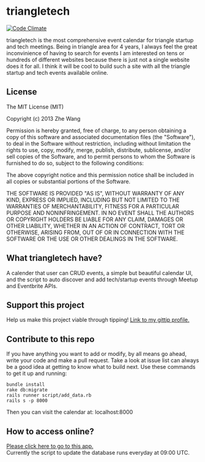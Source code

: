 triangletech
============  
[![Code Climate](https://codeclimate.com/github/jw2013/triangletech.png)](https://codeclimate.com/github/jw2013/triangletech)  

triangletech is the most comprehensive event calendar for triangle startup and tech meetings. Being in triangle area for 4 years, I always feel the great inconvinience of having to search for events I am interested on tens or hundreds of different websites because there is just not a single website does it for all. I think it will be cool to build such a site with all the triangle startup and tech events available online.  

License  
---  
The MIT License (MIT)  

Copyright (c) 2013 Zhe Wang  

Permission is hereby granted, free of charge, to any person obtaining a copy of
this software and associated documentation files (the "Software"), to deal in
the Software without restriction, including without limitation the rights to
use, copy, modify, merge, publish, distribute, sublicense, and/or sell copies of
the Software, and to permit persons to whom the Software is furnished to do so,
subject to the following conditions:  

The above copyright notice and this permission notice shall be included in all
copies or substantial portions of the Software.  

THE SOFTWARE IS PROVIDED "AS IS", WITHOUT WARRANTY OF ANY KIND, EXPRESS OR
IMPLIED, INCLUDING BUT NOT LIMITED TO THE WARRANTIES OF MERCHANTABILITY, FITNESS
FOR A PARTICULAR PURPOSE AND NONINFRINGEMENT. IN NO EVENT SHALL THE AUTHORS OR
COPYRIGHT HOLDERS BE LIABLE FOR ANY CLAIM, DAMAGES OR OTHER LIABILITY, WHETHER
IN AN ACTION OF CONTRACT, TORT OR OTHERWISE, ARISING FROM, OUT OF OR IN
CONNECTION WITH THE SOFTWARE OR THE USE OR OTHER DEALINGS IN THE SOFTWARE.  

What triangletech have?  
---  
A calender that user can CRUD events, a simple but beautiful calendar UI, and the script to auto discover and add tech/startup events through Meetup and Eventbrite APIs.  
  
Support this project  
---  
Help us make this project viable through tipping! [Link to my gittip profile.](https://www.gittip.com/jw2013/)  
  
Contribute to this repo  
---  
If you have anything you want to add or modify, by all means go ahead, write your code and make a pull request. Take a look at issue list can always be a good idea at getting to know what to build next. Use these commands to get it up and running:  
```
bundle install  
rake db:migrate  
rails runner script/add_data.rb  
rails s -p 8000  
```  
Then you can visit the calendar at: localhost:8000  
  
How to access online?  
---  
[Please click here to go to this app.](http://www.triangletech.co)  
Currently the script to update the database runs everyday at 09:00 UTC.
